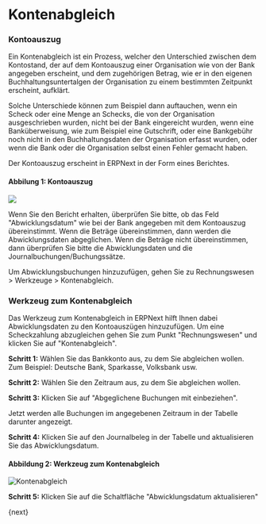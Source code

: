 <!-- add-breadcrumbs -->
# Kontenabgleich


### Kontoauszug

Ein Kontenabgleich ist ein Prozess, welcher den Unterschied zwischen dem Kontostand, der auf dem Kontoauszug einer Organisation wie von der Bank angegeben erscheint, und dem zugehörigen Betrag, wie er in den eigenen Buchhaltungsuntertalgen der Organisation zu einem bestimmten Zeitpunkt erscheint, aufklärt.

Solche Unterschiede können zum Beispiel dann auftauchen, wenn ein Scheck oder eine Menge an Schecks, die von der Organisation ausgeschrieben wurden, nicht bei der Bank eingereicht wurden, wenn eine Banküberweisung, wie zum Beispiel eine Gutschrift, oder eine Bankgebühr noch nicht in den Buchhaltungsdaten der Organisation erfasst wurden, oder wenn die Bank oder die Organisation selbst einen Fehler gemacht haben.

Der Kontoauszug erscheint in ERPNext in der Form eines Berichtes.

#### Abbilung 1: Kontoauszug

![](/docs/v13/assets/old_images/erpnext/bank-reconciliation-2.png)

Wenn Sie den Bericht erhalten, überprüfen Sie bitte, ob das Feld "Abwicklungsdatum" wie bei der Bank angegeben mit dem Kontoauszug übereinstimmt. Wenn die Beträge übereinstimmen, dann werden die Abwicklungsdaten abgeglichen. Wenn die Beträge nicht übereinstimmen, dann überprüfen Sie bitte die Abwicklungsdaten und die Journalbuchungen/Buchungssätze.

Um Abwicklungsbuchungen hinzuzufügen, gehen Sie zu Rechnungswesen > Werkzeuge > Kontenabgleich.

### Werkzeug zum Kontenabgleich

Das Werkzeug zum Kontenabgleich in ERPNext hilft Ihnen dabei Abwicklungsdaten zu den Kontoauszügen hinzuzufügen. Um eine Scheckzahlung abzugleichen gehen Sie zum Punkt "Rechnungswesen" und klicken Sie auf "Kontenabgleich".

**Schritt 1:** Wählen Sie das Bankkonto aus, zu dem Sie abgleichen wollen. Zum Beispiel: Deutsche Bank, Sparkasse, Volksbank usw.

**Schritt 2:** Wählen Sie den Zeitraum aus, zu dem Sie abgleichen wollen.

**Schritt 3:** Klicken Sie auf "Abgeglichene Buchungen mit einbeziehen".

Jetzt werden alle Buchungen im angegebenen Zeitraum in der Tabelle darunter angezeigt.

**Schritt 4:** Klicken Sie auf den Journalbeleg in der Tabelle und aktualisieren Sie das Abwicklungsdatum.

#### Abbildung 2: Werkzeug zum Kontenabgleich

<img class="screenshot" alt="Kontenabgleich" src="{{docs_base_url}}/assets/img/accounts/bank-reconciliation.png">

**Schritt 5:** Klicken Sie auf die Schaltfläche "Abwicklungsdatum aktualisieren"

{next}
